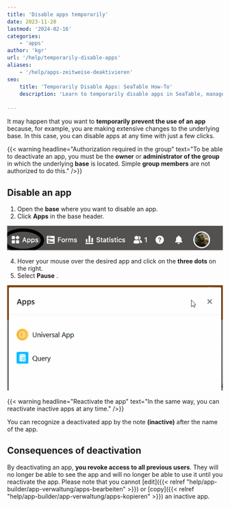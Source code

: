 ```yaml
---
title: 'Disable apps temporarily'
date: 2023-11-28
lastmod: '2024-02-16'
categories:
    - 'apps'
author: 'kgr'
url: '/help/temporarily-disable-apps'
aliases:
    - '/help/apps-zeitweise-deaktivieren'
seo:
    title: 'Temporarily Disable Apps: SeaTable How-To'
    description: 'Learn to temporarily disable apps in SeaTable, manage permissions, and restore access easily when needed for base maintenance.'

---
```


It may happen that you want to **temporarily prevent the use of an app** because, for example, you are making extensive changes to the underlying base. In this case, you can disable apps at any time with just a few clicks.

{{< warning  headline="Authorization required in the group"  text="To be able to deactivate an app, you must be the **owner** or **administrator of the group** in which the underlying **base** is located. Simple **group members** are not authorized to do this." />}}

## Disable an app

1. Open the **base** where you want to disable an app.
2. Click **Apps** in the base header.

![Click apps in the base header](images/click-apps-in-the-base-header.jpg)

4. Hover your mouse over the desired app and click on the **three dots** on the right.
5. Select **Pause** .

![Temporarily suspend and reactivate apps](images/Suspend-and-activate-apps.gif)

{{< warning  headline="Reactivate the app"  text="In the same way, you can reactivate inactive apps at any time." />}}

You can recognize a deactivated app by the note **(inactive)** after the name of the app.

## Consequences of deactivation

By deactivating an app, **you revoke access to all previous users**. They will no longer be able to see the app and will no longer be able to use it until you reactivate the app. Please note that you cannot [edit]({{< relref "help/app-builder/app-verwaltung/apps-bearbeiten" >}}) or [copy]({{< relref "help/app-builder/app-verwaltung/apps-kopieren" >}}) an inactive app.
